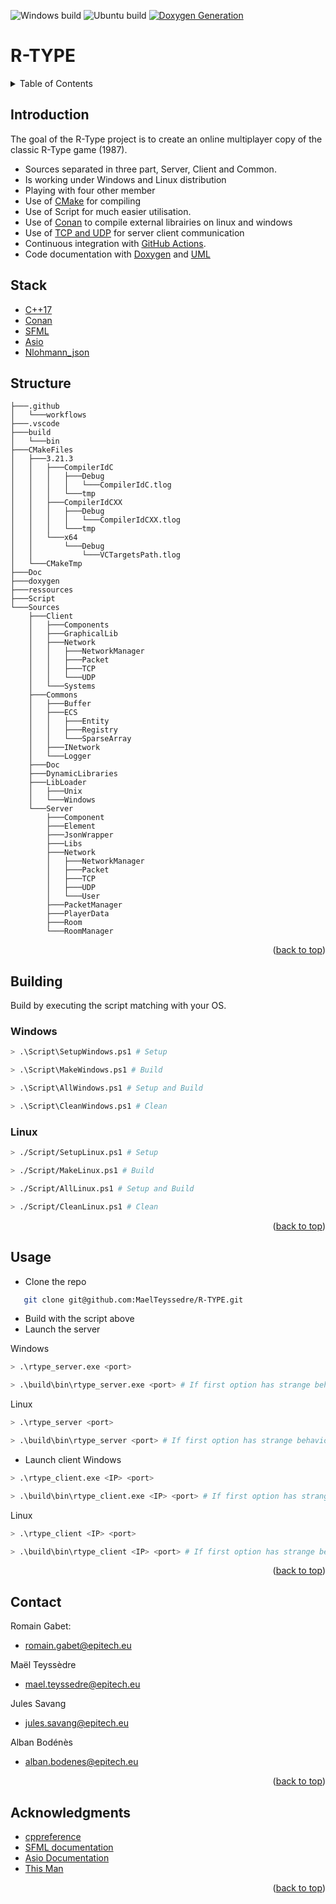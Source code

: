 ![Windows build](https://github.com/MaelTeyssedre/R-TYPE/actions/workflows/R-TYPE_Windows.yml/badge.svg)
![Ubuntu build](https://github.com/MaelTeyssedre/R-TYPE/actions/workflows/R-TYPE_Ubuntu.yml/badge.svg)
[![Doxygen Generation](https://github.com/MaelTeyssedre/R-TYPE/actions/workflows/Doxygen.yml/badge.svg)](https://maelteyssedre.github.io/R-TYPE)
<div id="top"></div>

# R-TYPE

<details>
   <summary>Table of Contents</summary>
   <ol>
      <li><a href="#Introduction">Introduction</a></li>
      <li><a href="#Stack">Stack</a></li>
      <li><a href="#Structure">Structure</a></li>
      <li><a href="#Building">Building</a></li>
      <li><a href="#Usage">Usage</a></li>
      <li><a href="#Contact">Contact</a></li>
      <li><a href="#Acknowledgments">Acknowledgments</a></li>
   </ol>
</details>

## Introduction

The goal of the R-Type project is to create an online multiplayer
   copy of the classic R-Type game (1987).
   
   
   -   Sources separated in three part, Server, Client and Common.
   -   Is working under Windows and Linux distribution
   -   Playing with four other member
   -   Use of [CMake](https://cmake.org/) for compiling
   -   Use of Script for much easier utilisation.
   -   Use of [Conan](https://conan.io/) to compile external librairies on linux and windows
   -   Use of [TCP and UDP](https://github.com/MaelTeyssedre/R-TYPE/blob/main/Sources/Doc/rfc.txt) for server client communication
   -   Continuous integration with [GitHub Actions](https://github.com/features/actions).
   -   Code documentation with [Doxygen](https://maelteyssedre.github.io/R-TYPE) and [UML]()

## Stack
   
   - [C++17](https://en.cppreference.com/w/cpp/17)
   - [Conan](https://conan.io/)
   - [SFML](https://www.sfml-dev.org/)
   - [Asio](https://think-async.com/Asio/)
   - [Nlohmann_json](https://github.com/nlohmann/json)

## Structure

``` text
├───.github
│   └───workflows
├───.vscode
├───build
│   └───bin
├───CMakeFiles
│   ├───3.21.3
│   │   ├───CompilerIdC
│   │   │   ├───Debug
│   │   │   │   └───CompilerIdC.tlog
│   │   │   └───tmp
│   │   ├───CompilerIdCXX
│   │   │   ├───Debug
│   │   │   │   └───CompilerIdCXX.tlog
│   │   │   └───tmp
│   │   └───x64
│   │       └───Debug
│   │           └───VCTargetsPath.tlog
│   └───CMakeTmp
├───Doc
├───doxygen
├───ressources
├───Script
└───Sources
    ├───Client
    │   ├───Components
    │   ├───GraphicalLib
    │   ├───Network
    │   │   ├───NetworkManager
    │   │   ├───Packet
    │   │   ├───TCP
    │   │   └───UDP
    │   └───Systems
    ├───Commons
    │   ├───Buffer
    │   ├───ECS
    │   │   ├───Entity
    │   │   ├───Registry
    │   │   └───SparseArray
    │   ├───INetwork
    │   └───Logger
    ├───Doc
    ├───DynamicLibraries
    ├───LibLoader
    │   ├───Unix
    │   └───Windows
    └───Server
        ├───Component
        ├───Element
        ├───JsonWrapper
        ├───Libs
        ├───Network
        │   ├───NetworkManager
        │   ├───Packet
        │   ├───TCP
        │   ├───UDP
        │   └───User
        ├───PacketManager
        ├───PlayerData
        ├───Room
        └───RoomManager
```

<p align="right">(<a href="#top">back to top</a>)</p>

## Building

Build by executing the script matching with your OS.

### Windows

``` bash
> .\Script\SetupWindows.ps1 # Setup

> .\Script\MakeWindows.ps1 # Build

> .\Script\AllWindows.ps1 # Setup and Build

> .\Script\CleanWindows.ps1 # Clean
```

### Linux

``` bash
> ./Script/SetupLinux.ps1 # Setup

> ./Script/MakeLinux.ps1 # Build

> ./Script/AllLinux.ps1 # Setup and Build

> ./Script/CleanLinux.ps1 # Clean
```

<p align="right">(<a href="#top">back to top</a>)</p>

## Usage

   -  Clone the repo
``` bash
   git clone git@github.com:MaelTeyssedre/R-TYPE.git
```
   
   -  Build with the script above
   -  Launch the server

Windows

``` bash
> .\rtype_server.exe <port>

> .\build\bin\rtype_server.exe <port> # If first option has strange behaviour
```
Linux

``` bash
> .\rtype_server <port>

> .\build\bin\rtype_server <port> # If first option has strange behaviour
```

- Launch client
Windows
   
``` bash
> .\rtype_client.exe <IP> <port>

> .\build\bin\rtype_client.exe <IP> <port> # If first option has strange behaviour
```

Linux
   
``` bash
> .\rtype_client <IP> <port>

> .\build\bin\rtype_client <IP> <port> # If first option has strange behaviour
```

<p align="right">(<a href="#top">back to top</a>)</p>

## Contact

Romain Gabet:
   - romain.gabet@epitech.eu

Maël Teyssèdre 
   - mael.teyssedre@epitech.eu

Jules Savang 
   - jules.savang@epitech.eu

Alban Bodénès 
   - alban.bodenes@epitech.eu

<p align="right">(<a href="#top">back to top</a>)</p>

## Acknowledgments

   -  [cppreference](https://en.cppreference.com/w/)
   -  [SFML documentation](https://www.sfml-dev.org/)
   -  [Asio Documentation](https://think-async.com/Asio/Documentation.html)
   -  [This Man](https://github.com/romanosaurus/babel/commits?author=Eldriann)

<p align="right">(<a href="#top">back to top</a>)</p>
